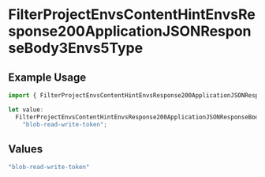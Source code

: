 # FilterProjectEnvsContentHintEnvsResponse200ApplicationJSONResponseBody3Envs5Type

## Example Usage

```typescript
import { FilterProjectEnvsContentHintEnvsResponse200ApplicationJSONResponseBody3Envs5Type } from "@vercel/sdk/models/operations";

let value:
  FilterProjectEnvsContentHintEnvsResponse200ApplicationJSONResponseBody3Envs5Type =
    "blob-read-write-token";
```

## Values

```typescript
"blob-read-write-token"
```